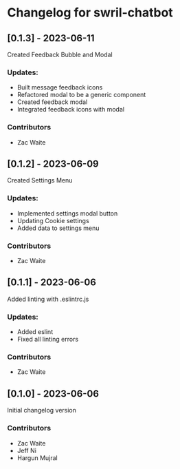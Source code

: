 # Changelog for swril-chatbot

## [0.1.3] - 2023-06-11
Created Feedback Bubble and Modal
### Updates:
- Built message feedback icons
- Refactored modal to be a generic component
- Created feedback modal
- Integrated feedback icons with modal
### Contributors
- Zac Waite

## [0.1.2] - 2023-06-09
Created Settings Menu
### Updates:
- Implemented settings modal button
- Updating Cookie settings
- Added data to settings menu
### Contributors
- Zac Waite


## [0.1.1] - 2023-06-06
Added linting with .eslintrc.js
### Updates:
- Added eslint
- Fixed all linting errors
### Contributors
- Zac Waite

## [0.1.0] - 2023-06-06
Initial changelog version
### Contributors
- Zac Waite
- Jeff Ni
- Hargun Mujral
